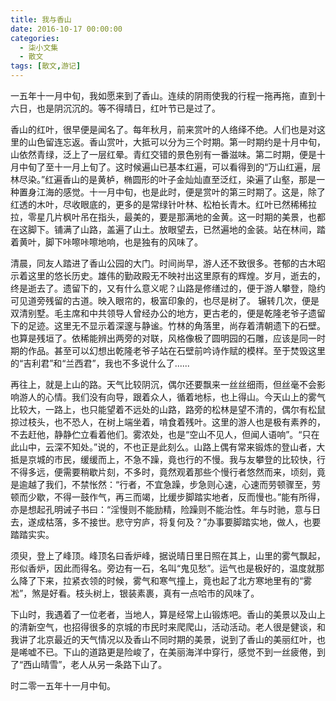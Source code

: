 ```yaml
---
title: 我与香山
date: 2016-10-17 00:00:00
categories:
  - 柒小文集
  - 散文
tags: [散文,游记]
---
```


一五年十一月中旬，我如愿来到了香山。连续的阴雨使我的行程一拖再拖，直到十六日，也是阴沉沉的。等不得晴日，红叶节已是过了。

<!-- more -->

香山的红叶，很早便是闻名了。每年秋月，前来赏叶的人络绎不绝。人们也是对这里的山色留连忘返。香山赏叶，大抵可以分为三个时期。第一时期约是十月中旬，山依然青绿，泛上了一层红晕。青红交错的景色别有一番滋味。第二时期，便是十月中旬了至十一月上旬了。这时候遍山已基本红遍，可以看得到的“万山红遍，层林尽染。”红遍香山的是黄栌，椭圆形的叶子金灿灿直至泛红，染遍了山壑，那是一种置身江海的感觉。十一月中旬，也是此时，便是赏叶的第三时期了。这是，除了红透的木叶，尽收眼底的，更多的是常绿针叶林、松柏长青木。红叶已然稀稀拉拉，零星几片枫叶吊在指头，最美的，要是那满地的金黄。这一时期的美景，也都在这脚下。铺满了山路，盖遍了山土。放眼望去，已然遍地的金装。站在林间，踏着黄叶，脚下咔嚓咔嚓地响，也是独有的风味了。

清晨，同友人踏进了香山公园的大门。时间尚早，游人还不致很多。苍郁的古木昭示着这里的悠长历史。雄伟的勤政殿无不映衬出这里原有的辉煌。岁月，逝去的，终是逝去了。遗留下的，又有什么意义呢？山路是修缮过的，便于游人攀登，隐约可见道旁残留的古道。映入眼帘的，极富印象的，也尽是树了。
辗转几次，便是双清别墅。毛主席和中共领导人曾经办公的地方，更古老的，便是乾隆老爷子遗留下的足迹。这里无不显示着深邃与静谧。竹林的角落里，尚存着清朝遗下的石壁。也算是残垣了。依稀能辨出两旁的对联，风格像极了圆明园的石雕，应该是同一时期的作品。甚至可以幻想出乾隆老爷子站在石壁前吟诗作赋的模样。至于焚毁这里的“吉利君”和“兰西君”，我也不多说什么了......

再往上，就是上山的路。天气比较阴沉，偶尔还要飘来一丝丝细雨，但丝毫不会影响游人的心情。我们没有向导，跟着众人，循着地标，也上得山。今天山上的雾气比较大，一路上，也只能望着不远处的山路，路旁的松林是望不清的，偶尔有松鼠掠过枝头，也不恐人，在树上端坐着，啃食着残叶。这里的游人也是极有素养的，不去赶他，静静伫立看着他们。雾浓处，也是“空山不见人，但闻人语响”。“只在此山中，云深不知处。”说的，不也正是此刻么。山路上偶有常来锻炼的登山者，大抵是京城的市民，缓缓而上，不急不躁，竟也行的不慢。我与友攀登的比较快，行不得多远，便需要稍歇片刻，不多时，竟然观着那些个慢行者悠然而来，顷刻，竟是逾越了我们，不禁怅然：“行者，不宜急躁，步急则心速，心速而劳顿骤至，劳顿而少歇，不得一鼓作气，再三而竭，比缓步脚踏实地者，反而慢也。”能有所得，亦是想起孔明诫子书曰：“淫慢则不能励精，险躁则不能治性。年与时驰，意与日去，遂成枯落，多不接世。悲守穷庐，将复何及？”办事要脚踏实地，做人，也要踏踏实实。

须臾，登上了峰顶。峰顶名曰香炉峰，据说晴日里日照在其上，山里的雾气飘起，形似香炉，因此而得名。旁边有一石，名叫“鬼见愁”。运气也是极好的，温度就那么降了下来，拉紧衣领的时候，雾气和寒气撞上，竟也起了北方寒地里有的“雾凇”，煞是好看。枝头树上，银装素裹，真有一点哈市的风味了。

下山时，我遇着了一位老者，当地人，算是经常上山锻炼吧。香山的美景以及山上的清新空气，也招得很多的京城的市民时来爬爬山，活动活动。老人很是健谈，和我讲了北京最近的天气情况以及香山不同时期的美景，说到了香山的美丽红叶，也是唏嘘不已。下山的道路更是险峻了，在美丽海洋中穿行，感觉不到一丝疲倦，到了“西山晴雪”，老人从另一条路下山了。

时二零一五年十一月中旬。
